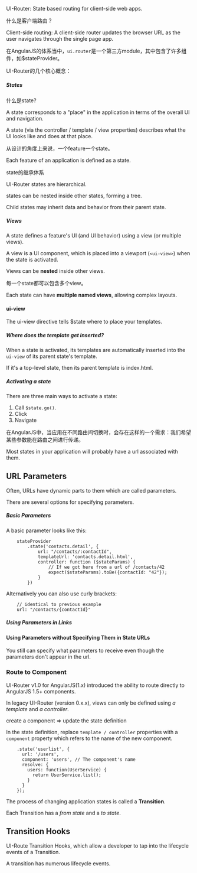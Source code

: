 UI-Router: State based routing for client-side web apps.

什么是客户端路由？

Client-side routing: A client-side router updates the browser URL as the user navigates through the single page app. 

在AngularJS的体系当中，`ui.router`是一个第三方module，其中包含了许多组件，如$stateProvider。

UI-Router的几个核心概念：

##### States

什么是state?

A state corresponds to a "place" in the application  in terms of the overall UI and navigation.

A state (via the controller / template / view properties) describes what the UI looks like and does at that place.

从设计的角度上来说，一个feature一个state。

Each feature of an application is defined as a state. 

state的继承体系

UI-Router states are hierarchical.

states can be nested inside other states, forming a tree.

Child states may inherit data and behavior from their parent state.

##### Views

A state defines a feature's UI (and UI behavior) using a view (or multiple views).

A view is a UI component, which is placed into a viewport (`<ui-view>`) when the state is activated.

Views can be **nested** inside other views.

每一个state都可以包含多个view。

Each state can have **multiple named views**, allowing complex layouts.

#### ui-view

The ui-view directive tells $state where to place your templates.

##### Where does the template get inserted?

When  a state is activated, its templates are automatically inserted into the `ui-view` of its parent state's template.

If it's a top-level state, then its parent template is index.html.

##### Activating a state

There are three main ways to activate a state:

1. Call `$state.go()`.
2. Click 
3. Navigate

在AngularJS中，当应用在不同路由间切换时，会存在这样的一个需求：我们希望某些参数能在路由之间进行传递。

Most states in your application will probably have a url associated with them.

## URL Parameters

Often, URLs have dynamic parts to them which are called parameters.

There are several options for specifying parameters.

##### Basic Parameters

A basic parameter looks like this:

        stateProvider
            .state('contacts.detail', {
                url: "/contacts/:contactId",
                templateUrl: 'contacts.detail.html',
                controller: function ($stateParams) {
                    // If we got here from a url of /contacts/42
                    expect($stateParams).toBe({contactId: "42"});
                }
            })
            
Alternatively you can also use curly brackets:

        // identical to previous example
        url: "/contacts/{contactId}" 
          
##### Using Parameters in Links  

#### Using Parameters without Specifying Them in State URLs

You still can specify what parameters to receive even though the parameters don't appear in the url.

### Route to Component

UI-Router v1.0 for AngularJS(1.x) introduced the ability to route directly to AngularJS 1.5+ components. 

In legacy UI-Router (version 0.x.x), views can only be defined using *a template* and *a controller*.

create a component => update the state definition

In the state definition, replace `template / controller` properties with a `component` property which refers to the name of the new component.

        .state('userlist', {
          url: '/users',
          component: 'users', // The component's name
          resolve: {
            users: function(UserService) {
              return UserService.list();
            }
          }
        });  

The process of changing application states is called a **Transition**.

Each Transition has a *from state* and a *to state*.
      
## Transition Hooks

UI-Route Transition Hooks, which allow a developer to tap into the lifecycle events of a Transition.

A transition has numerous lifecycle events.